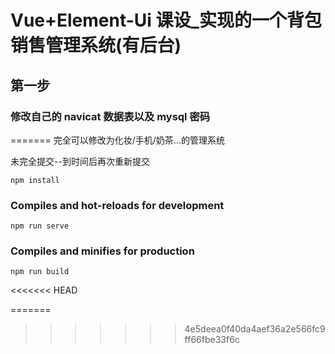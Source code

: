 # Vue+Element-Ui 课设_实现的一个背包销售管理系统(有后台)

## 第一步

### 修改自己的 navicat 数据表以及 mysql 密码


=======
完全可以修改为化妆/手机/奶茶...的管理系统

未完全提交--到时间后再次重新提交

```
npm install
```

### Compiles and hot-reloads for development
```
npm run serve
```

### Compiles and minifies for production
```
npm run build
```
<<<<<<< HEAD





=======
>>>>>>> 4e5deea0f40da4aef36a2e566fc9ff66fbe33f6c
